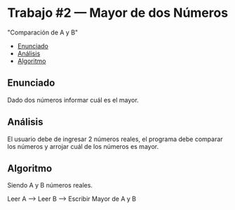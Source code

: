 # Trabajo #2 — Mayor de dos Números

"Comparación de A y B"

 - [Enunciado](#enunciado)
 - [Análisis](#análisis)
 - [Algoritmo](#algoritmo)
 
## Enunciado ##
Dado dos números informar cuál es el mayor.

## Análisis ##
El usuario debe de ingresar 2 números reales, el programa debe comparar los números y arrojar cuál de los números es mayor.

## Algoritmo ##
Siendo A y B números reales.

Leer A --> Leer B --> Escribir Mayor de A y B
